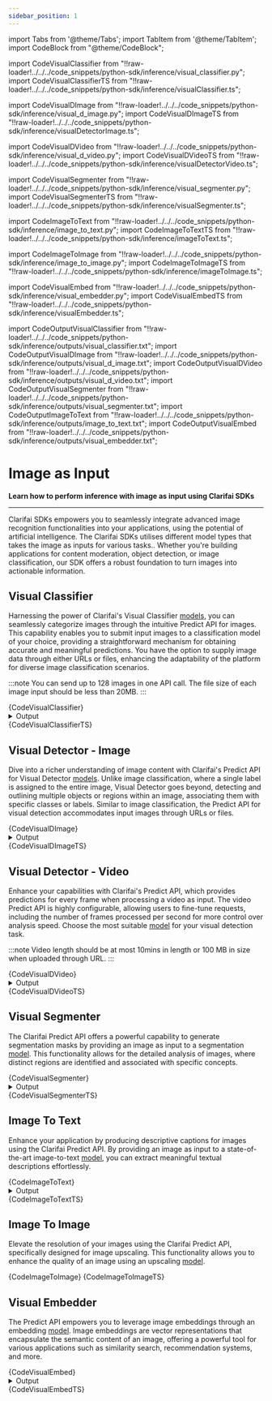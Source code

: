 ```yaml
---
sidebar_position: 1
---
```



import Tabs from '@theme/Tabs';
import TabItem from '@theme/TabItem';
import CodeBlock from "@theme/CodeBlock";


import CodeVisualClassifier from "!!raw-loader!../../../code_snippets/python-sdk/inference/visual_classifier.py";
import CodeVisualClassifierTS from "!!raw-loader!../../../code_snippets/python-sdk/inference/visualClassifier.ts";

import CodeVisualDImage from "!!raw-loader!../../../code_snippets/python-sdk/inference/visual_d_image.py";
import CodeVisualDImageTS from "!!raw-loader!../../../code_snippets/python-sdk/inference/visualDetectorImage.ts";

import CodeVisualDVideo from "!!raw-loader!../../../code_snippets/python-sdk/inference/visual_d_video.py";
import CodeVisualDVideoTS from "!!raw-loader!../../../code_snippets/python-sdk/inference/visualDetectorVideo.ts";



import CodeVisualSegmenter from "!!raw-loader!../../../code_snippets/python-sdk/inference/visual_segmenter.py";
import CodeVisualSegmenterTS from "!!raw-loader!../../../code_snippets/python-sdk/inference/visualSegmenter.ts";

import CodeImageToText from "!!raw-loader!../../../code_snippets/python-sdk/inference/image_to_text.py";
import CodeImageToTextTS from "!!raw-loader!../../../code_snippets/python-sdk/inference/imageToText.ts";

import CodeImageToImage from "!!raw-loader!../../../code_snippets/python-sdk/inference/image_to_image.py";
import CodeImageToImageTS from "!!raw-loader!../../../code_snippets/python-sdk/inference/imageToImage.ts";

import CodeVisualEmbed from "!!raw-loader!../../../code_snippets/python-sdk/inference/visual_embedder.py";
import CodeVisualEmbedTS from "!!raw-loader!../../../code_snippets/python-sdk/inference/visualEmbedder.ts";






import CodeOutputVisualClassifier from "!!raw-loader!../../../code_snippets/python-sdk/inference/outputs/visual_classifier.txt";
import CodeOutputVisualDImage from "!!raw-loader!../../../code_snippets/python-sdk/inference/outputs/visual_d_image.txt";
import CodeOutputVisualDVideo from "!!raw-loader!../../../code_snippets/python-sdk/inference/outputs/visual_d_video.txt";
import CodeOutputVisualSegmenter from "!!raw-loader!../../../code_snippets/python-sdk/inference/outputs/visual_segmenter.txt";
import CodeOutputImageToText from "!!raw-loader!../../../code_snippets/python-sdk/inference/outputs/image_to_text.txt";
import CodeOutputVisualEmbed from "!!raw-loader!../../../code_snippets/python-sdk/inference/outputs/visual_embedder.txt";


# Image as Input

**Learn how to perform inference with image as input using Clarifai SDKs**
<hr />

Clarifai SDKs empowers you to seamlessly integrate advanced image recognition functionalities into your applications, using the potential of artificial intelligence. The Clarifai SDKs utilises different model types that takes the image as inputs for various tasks.. Whether you're building applications for content moderation, object detection, or image classification, our SDK offers a robust foundation to turn images into actionable information. 

## Visual Classifier

Harnessing the power of Clarifai's Visual Classifier [models](https://clarifai.com/explore/models?page=1&perPage=24&filterData=%5B%7B%22field%22%3A%22model_type_id%22%2C%22value%22%3A%5B%22visual-classifier%22%5D%7D%5D), you can seamlessly categorize images through the intuitive Predict API for images. This capability enables you to submit input images to a classification model of your choice, providing a straightforward mechanism for obtaining accurate and meaningful predictions. You have the option to supply image data through either URLs or files, enhancing the adaptability of the platform for diverse image classification scenarios.


:::note
You can send up to 128 images in one API call. The file size of each image input should be less than 20MB.
:::




<Tabs>
<TabItem value="python" label="Python">
    <CodeBlock className="language-python">{CodeVisualClassifier}</CodeBlock>
    <details>
  <summary>Output</summary>
    <CodeBlock className="language-text">{CodeOutputVisualClassifier}</CodeBlock>
</details> 
</TabItem>
<TabItem value="typescript" label="Typescript">
    <CodeBlock className="language-typescript">{CodeVisualClassifierTS}</CodeBlock>
</TabItem>
</Tabs>





## Visual Detector - Image

Dive into a richer understanding of image content with Clarifai's Predict API for Visual Detector [models](https://clarifai.com/explore/models?page=1&perPage=24&filterData=%5B%7B%22field%22%3A%22model_type_id%22%2C%22value%22%3A%5B%22visual-detector%22%5D%7D%5D). Unlike image classification, where a single label is assigned to the entire image, Visual Detector goes beyond, detecting and outlining multiple objects or regions within an image, associating them with specific classes or labels. Similar to image classification, the Predict API for visual detection accommodates input images through URLs or files.


<Tabs>
<TabItem value="python" label="Python">
    <CodeBlock className="language-python">{CodeVisualDImage}</CodeBlock>
    <details>
  <summary>Output</summary>
    <CodeBlock className="language-text">{CodeOutputVisualDImage}</CodeBlock>
</details> 
</TabItem>
<TabItem value="typescript" label="Typescript">
    <CodeBlock className="language-typescript">{CodeVisualDImageTS}</CodeBlock>
</TabItem>
</Tabs>






## Visual Detector - Video

Enhance your capabilities with Clarifai's Predict API, which provides predictions for every frame when processing a video as input. The video Predict API is highly configurable, allowing users to fine-tune requests, including the number of frames processed per second for more control over analysis speed. Choose the most suitable [model](https://clarifai.com/explore/models?filterData=%5B%7B%22field%22%3A%22model_type_id%22%2C%22value%22%3A%5B%22visual-detector%22%5D%7D%5D&page=2&perPage=24) for your visual detection task.

:::note
Video length should be at most 10mins in length or 100 MB in size when uploaded through URL.
:::

<Tabs>
<TabItem value="python" label="Python">
    <CodeBlock className="language-python">{CodeVisualDVideo}</CodeBlock>
    <details>
  <summary>Output</summary>
    <CodeBlock className="language-text">{CodeOutputVisualDVideo}</CodeBlock>
</details> 
</TabItem>
<TabItem value="typescript" label="Typescript">
    <CodeBlock className="language-typescript">{CodeVisualDVideoTS}</CodeBlock>
</TabItem>
</Tabs>





## Visual Segmenter

The Clarifai Predict API offers a powerful capability to generate segmentation masks by providing an image as input to a segmentation [model](https://clarifai.com/explore/models?page=1&perPage=24&filterData=%5B%7B%22field%22%3A%22model_type_id%22%2C%22value%22%3A%5B%22visual-segmenter%22%5D%7D%5D). This functionality allows for the detailed analysis of images, where distinct regions are identified and associated with specific concepts.


<Tabs>
<TabItem value="python" label="Python">
    <CodeBlock className="language-python">{CodeVisualSegmenter}</CodeBlock>
    <details>
  <summary>Output</summary>
    <CodeBlock className="language-text">{CodeOutputVisualSegmenter}</CodeBlock>
</details> 
</TabItem>
<TabItem value="typescript" label="Typescript">
    <CodeBlock className="language-typescript">{CodeVisualSegmenterTS}</CodeBlock>
</TabItem>
</Tabs>



## Image To Text

Enhance your application by producing descriptive captions for images using the Clarifai Predict API. By providing an image as input to a state-of-the-art image-to-text [model](https://clarifai.com/explore/models?page=1&perPage=24&filterData=%5B%7B%22field%22%3A%22model_type_id%22%2C%22value%22%3A%5B%22image-to-text%22%5D%7D%5D), you can extract meaningful textual descriptions effortlessly.


<Tabs>
<TabItem value="python" label="Python">
    <CodeBlock className="language-python">{CodeImageToText}</CodeBlock>
    <details>
  <summary>Output</summary>
    <CodeBlock className="language-text">{CodeOutputImageToText}</CodeBlock>
</details> 
</TabItem>
<TabItem value="typescript" label="Typescript">
    <CodeBlock className="language-typescript">{CodeImageToTextTS}</CodeBlock>
</TabItem>
</Tabs>





## Image To Image

Elevate the resolution of your images using the Clarifai Predict API, specifically designed for image upscaling. This functionality allows you to enhance the quality of an image using an upscaling [model](https://clarifai.com/explore/models?page=1&perPage=24&filterData=%5B%7B%22field%22%3A%22model_type_id%22%2C%22value%22%3A%5B%22image-to-image%22%5D%7D%5D).

<Tabs>
<TabItem value="python" label="Python">
    <CodeBlock className="language-python">{CodeImageToImage}</CodeBlock>
</TabItem>
<TabItem value="typescript" label="Typescript">
    <CodeBlock className="language-typescript">{CodeImageToImageTS}</CodeBlock>
</TabItem>
</Tabs>

## Visual Embedder

The Predict API empowers you to leverage image embeddings through an embedding [model](https://clarifai.com/explore/models?page=1&perPage=24&filterData=%5B%7B%22field%22%3A%22model_type_id%22%2C%22value%22%3A%5B%22visual-embedder%22%5D%7D%5D). Image embeddings are vector representations that encapsulate the semantic content of an image, offering a powerful tool for various applications such as similarity search, recommendation systems, and more.

<Tabs>
<TabItem value="python" label="Python">
    <CodeBlock className="language-python">{CodeVisualEmbed}</CodeBlock>
    <details>
  <summary>Output</summary>
    <CodeBlock className="language-text">{CodeOutputVisualEmbed}</CodeBlock>
</details> 
</TabItem>
<TabItem value="typescript" label="Typescript">
    <CodeBlock className="language-typescript">{CodeVisualEmbedTS}</CodeBlock>
</TabItem>
</Tabs>




